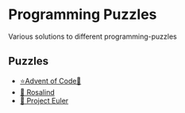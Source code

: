 # Programming Puzzles

Various solutions to different programming-puzzles

## Puzzles

- [⭐Advent of Code🎄](src/advent_of_code)
- [🧬 Rosalind](src/rosalind)
- [🧮 Project Euler](src/project_euler/)
